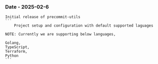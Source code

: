### Date - 2025-02-6 
    Initial release of precommit-utils
    ```
        Project setup and configuration with default supported laguages

    NOTE: Currently we are supporting below languages,

    Golang,
    TypeScript,
    Terraform,
    Python
    ```
